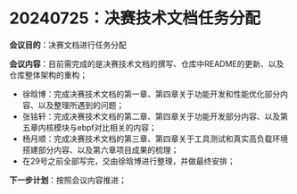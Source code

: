 # 20240725：决赛技术文档任务分配
**会议目的**：决赛文档进行任务分配

**会议内容**：目前需完成的是决赛技术文档的撰写、仓库中README的更新、以及仓库整体架构的重构；
- 徐晗博：完成决赛技术文档的第一章、第四章关于功能开发和性能优化部分内容、以及整理所遇到的问题；
- 张铭轩：完成决赛技术文档的第二章、第四章关于功能开发部分内容、以及第五章内核模块与ebpf对比相关的内容；
- 杨月顺：完成决赛技术文档的第三章、第四章关于工具测试和真实高负载环境搭建部分内容、以及第六章项目成果的梳理；
- 在29号之前全部写完，交由徐晗博进行整理，并做最终安排；

**下一步计划**：按照会议内容推进；